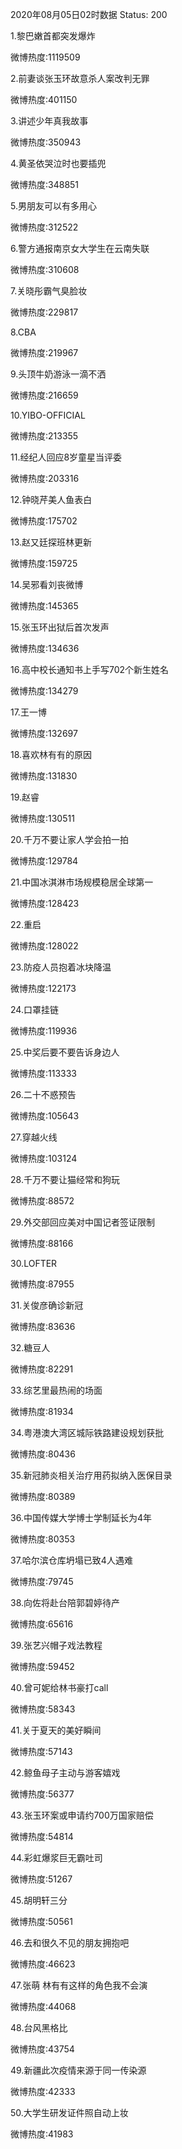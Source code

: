 2020年08月05日02时数据
Status: 200

1.黎巴嫩首都突发爆炸

微博热度:1119509

2.前妻谈张玉环故意杀人案改判无罪

微博热度:401150

3.讲述少年真我故事

微博热度:350943

4.黄圣依哭泣时也要插兜

微博热度:348851

5.男朋友可以有多用心

微博热度:312522

6.警方通报南京女大学生在云南失联

微博热度:310608

7.关晓彤霸气臭脸妆

微博热度:229817

8.CBA

微博热度:219967

9.头顶牛奶游泳一滴不洒

微博热度:216659

10.YIBO-OFFICIAL

微博热度:213355

11.经纪人回应8岁童星当评委

微博热度:203316

12.钟晓芹美人鱼表白

微博热度:175702

13.赵又廷探班林更新

微博热度:159725

14.吴邪看刘丧微博

微博热度:145365

15.张玉环出狱后首次发声

微博热度:134636

16.高中校长通知书上手写702个新生姓名

微博热度:134279

17.王一博

微博热度:132697

18.喜欢林有有的原因

微博热度:131830

19.赵睿

微博热度:130511

20.千万不要让家人学会拍一拍

微博热度:129784

21.中国冰淇淋市场规模稳居全球第一

微博热度:128423

22.重启

微博热度:128022

23.防疫人员抱着冰块降温

微博热度:122173

24.口罩挂链

微博热度:119936

25.中奖后要不要告诉身边人

微博热度:113333

26.二十不惑预告

微博热度:105643

27.穿越火线

微博热度:103124

28.千万不要让猫经常和狗玩

微博热度:88572

29.外交部回应美对中国记者签证限制

微博热度:88166

30.LOFTER

微博热度:87955

31.关俊彦确诊新冠

微博热度:83636

32.糖豆人

微博热度:82291

33.综艺里最热闹的场面

微博热度:81934

34.粤港澳大湾区城际铁路建设规划获批

微博热度:80436

35.新冠肺炎相关治疗用药拟纳入医保目录

微博热度:80389

36.中国传媒大学博士学制延长为4年

微博热度:80353

37.哈尔滨仓库坍塌已致4人遇难

微博热度:79745

38.向佐将赴台陪郭碧婷待产

微博热度:65616

39.张艺兴帽子戏法教程

微博热度:59452

40.曾可妮给林书豪打call

微博热度:58343

41.关于夏天的美好瞬间

微博热度:57143

42.鲸鱼母子主动与游客嬉戏

微博热度:56377

43.张玉环案或申请约700万国家赔偿

微博热度:54814

44.彩虹爆浆巨无霸吐司

微博热度:51267

45.胡明轩三分

微博热度:50561

46.去和很久不见的朋友拥抱吧

微博热度:46623

47.张萌 林有有这样的角色我不会演

微博热度:44068

48.台风黑格比

微博热度:43754

49.新疆此次疫情来源于同一传染源

微博热度:42333

50.大学生研发证件照自动上妆

微博热度:41983

